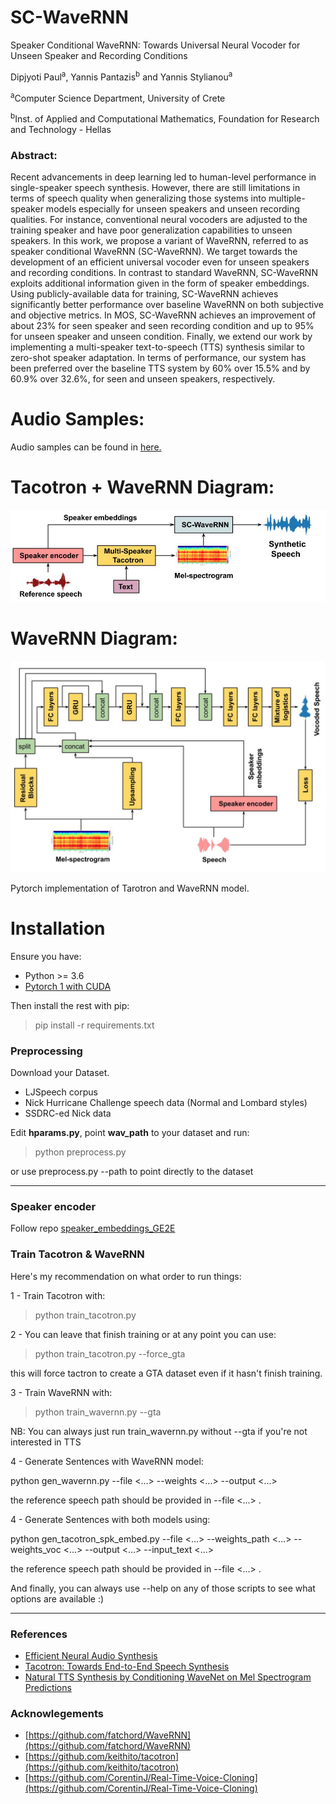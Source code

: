 # SC-WaveRNN

Speaker Conditional WaveRNN: Towards Universal Neural Vocoder for Unseen Speaker and Recording Conditions

Dipjyoti Paul<sup>a</sup>, Yannis Pantazis<sup>b</sup> and Yannis Stylianou<sup>a</sup>

<sup>a</sup>Computer Science Department, University of Crete

<sup>b</sup>Inst. of Applied and Computational Mathematics, Foundation for Research and Technology - Hellas

### Abstract:

Recent advancements in deep learning led to human-level performance in single-speaker speech synthesis. However, there are still limitations in terms of speech quality when generalizing those systems into multiple-speaker models especially for unseen speakers and unseen recording qualities. For instance, conventional neural vocoders are adjusted to the training speaker and have poor generalization capabilities to unseen speakers. In this work, we propose a variant of WaveRNN, referred to as speaker conditional WaveRNN (SC-WaveRNN). We target towards the development of an efficient universal vocoder even for unseen speakers and recording conditions. In contrast to standard WaveRNN, SC-WaveRNN exploits additional information given in the form of speaker embeddings. Using publicly-available data for training, SC-WaveRNN achieves significantly better performance over baseline WaveRNN on both subjective and objective metrics. In MOS, SC-WaveRNN achieves an improvement of about 23% for seen speaker and seen recording condition and up to 95% for unseen speaker and unseen condition. Finally, we extend our work by implementing a multi-speaker text-to-speech (TTS) synthesis similar to zero-shot speaker adaptation. In terms of performance, our system has been preferred over the baseline TTS system by 60% over 15.5% and by 60.9% over 32.6%, for seen and unseen speakers, respectively.

# Audio Samples:

Audio samples can be found in [here.](https://www.csd.uoc.gr/~dipjyotipaul/Universal-vocoder-IS20)


# Tacotron + WaveRNN Diagram:

![Tacotron with SC-WaveRNN diagrams](assets/Tacotron_spk_embd.jpg)

# WaveRNN Diagram:

![SC-WaveRNN diagrams](assets/WaveRNN_spk_embd.jpg)

Pytorch implementation of Tarotron and WaveRNN model.

# Installation

Ensure you have:

* Python >= 3.6
* [Pytorch 1 with CUDA](https://pytorch.org/)

Then install the rest with pip:

> pip install -r requirements.txt

### Preprocessing
Download your Dataset.
* LJSpeech corpus
*  Nick Hurricane Challenge speech data (Normal and Lombard styles)
*  SSDRC-ed Nick data

Edit **hparams.py**, point **wav_path** to your dataset and run:

> python preprocess.py

or use preprocess.py --path to point directly to the dataset
___

### Speaker encoder

Follow repo [speaker_embeddings_GE2E](https://github.com/dipjyoti92/speaker_embeddings_GE2E)


### Train Tacotron & WaveRNN
Here's my recommendation on what order to run things:

1 - Train Tacotron with:

> python train_tacotron.py

2 - You can leave that finish training or at any point you can use:

> python train_tacotron.py --force_gta

this will force tactron to create a GTA dataset even if it hasn't finish training.

3 - Train WaveRNN with:

> python train_wavernn.py --gta

NB: You can always just run train_wavernn.py without --gta if you're not interested in TTS

4 -  Generate Sentences with WaveRNN model:

python gen_wavernn.py --file <...> --weights <...> --output <...>

the reference speech path should be provided in --file <...> .

4 - Generate Sentences with both models using:

python gen_tacotron_spk_embed.py --file <...> --weights_path <...> --weights_voc <...> --output <...> --input_text <...>

the reference speech path should be provided in --file <...> .

And finally, you can always use --help on any of those scripts to see what options are available :)

____

### References

* [Efficient Neural Audio Synthesis](https://arxiv.org/abs/1802.08435v1)
* [Tacotron: Towards End-to-End Speech Synthesis](https://arxiv.org/abs/1703.10135)
* [Natural TTS Synthesis by Conditioning WaveNet on Mel Spectrogram Predictions](https://arxiv.org/abs/1712.05884)

### Acknowlegements

* [https://github.com/fatchord/WaveRNN](https://github.com/fatchord/WaveRNN)
* [https://github.com/keithito/tacotron](https://github.com/keithito/tacotron)
* [https://github.com/CorentinJ/Real-Time-Voice-Cloning](https://github.com/CorentinJ/Real-Time-Voice-Cloning)
